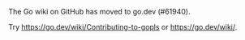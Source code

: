 The Go wiki on GitHub has moved to go.dev (#61940).

Try <https://go.dev/wiki/Contributing-to-gopls> or <https://go.dev/wiki/>.

